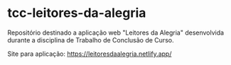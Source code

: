 # tcc-leitores-da-alegria

Repositório destinado a aplicação web "Leitores da Alegria" desenvolvida durante a disciplina de Trabalho de Conclusão de Curso.

Site para aplicação: https://leitoresdaalegria.netlify.app/
